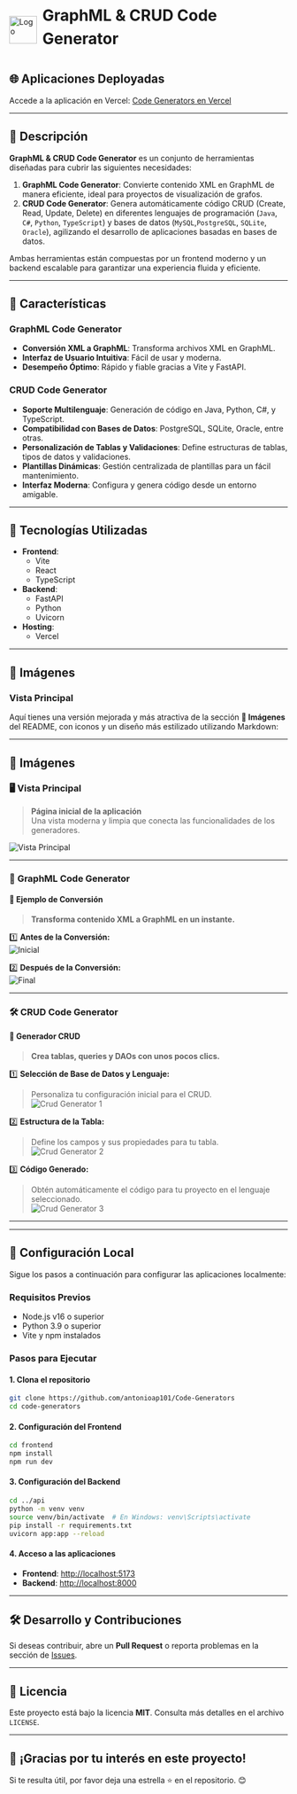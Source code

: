<div style="display: flex; align-items: center; gap: 10px;">
    <img src="./assets/logo.png" alt="Logo" style="width: 50px; height: 50px;" />
    <h1 style="margin: 0; padding-bottom: 10px; font-size: 2em; line-height: 1.5; display: flex; align-items: center;">
        GraphML & CRUD Code Generator
    </h1>
</div>

## 🌐 Aplicaciones Deployadas

Accede a la aplicación en Vercel: [Code Generators en Vercel](https://code-generators-aag.vercel.app/)

---

## 📖 Descripción

**GraphML & CRUD Code Generator** es un conjunto de herramientas diseñadas para cubrir las siguientes necesidades:

1. **GraphML Code Generator**: Convierte contenido XML en GraphML de manera eficiente, ideal para proyectos de
   visualización de grafos.
2. **CRUD Code Generator**: Genera automáticamente código CRUD (Create, Read, Update, Delete) en diferentes lenguajes de
   programación (`Java`, `C#`, `Python`, `TypeScript`) y bases de datos (`MySQL`,`PostgreSQL`, `SQLite`, `Oracle`),
   agilizando el desarrollo de aplicaciones basadas en bases de datos.

Ambas herramientas están compuestas por un frontend moderno y un backend escalable para garantizar una experiencia
fluida y eficiente.

---

## 🎯 Características

### GraphML Code Generator

- **Conversión XML a GraphML**: Transforma archivos XML en GraphML.
- **Interfaz de Usuario Intuitiva**: Fácil de usar y moderna.
- **Desempeño Óptimo**: Rápido y fiable gracias a Vite y FastAPI.

### CRUD Code Generator

- **Soporte Multilenguaje**: Generación de código en Java, Python, C#, y TypeScript.
- **Compatibilidad con Bases de Datos**: PostgreSQL, SQLite, Oracle, entre otras.
- **Personalización de Tablas y Validaciones**: Define estructuras de tablas, tipos de datos y validaciones.
- **Plantillas Dinámicas**: Gestión centralizada de plantillas para un fácil mantenimiento.
- **Interfaz Moderna**: Configura y genera código desde un entorno amigable.

---

## 🚀 Tecnologías Utilizadas

- **Frontend**:
    - Vite
    - React
    - TypeScript
- **Backend**:
    - FastAPI
    - Python
    - Uvicorn
- **Hosting**:
    - Vercel

---

## 📸 Imágenes

### Vista Principal

Aquí tienes una versión mejorada y más atractiva de la sección **📸 Imágenes** del README, con iconos y un diseño más
estilizado utilizando Markdown:

---

## 📸 Imágenes

### 🖥️ Vista Principal

> **Página inicial de la aplicación**  
> Una vista moderna y limpia que conecta las funcionalidades de los generadores.

![Vista Principal](./assets/main-page.png)

---

### 🧩 **GraphML Code Generator**

#### 🔄 Ejemplo de Conversión

> **Transforma contenido XML a GraphML en un instante.**

1️⃣ **Antes de la Conversión:**  
![Inicial](./assets/graphml-generator-1.png)

2️⃣ **Después de la Conversión:**  
![Final](./assets/graphml-generator-2.png)

---

### 🛠️ **CRUD Code Generator**

#### 🌟 Generador CRUD

> **Crea tablas, queries y DAOs con unos pocos clics.**

1️⃣ **Selección de Base de Datos y Lenguaje:**
> Personaliza tu configuración inicial para el CRUD.  
![Crud Generator 1](./assets/crud-generator-1.png)

2️⃣ **Estructura de la Tabla:**
> Define los campos y sus propiedades para tu tabla.  
![Crud Generator 2](./assets/crud-generator-2.png)

3️⃣ **Código Generado:**
> Obtén automáticamente el código para tu proyecto en el lenguaje seleccionado.  
![Crud Generator 3](./assets/crud-generator-3.png)

---

---

## 🔧 Configuración Local

Sigue los pasos a continuación para configurar las aplicaciones localmente:

### Requisitos Previos

- Node.js v16 o superior
- Python 3.9 o superior
- Vite y npm instalados

### Pasos para Ejecutar

#### 1. Clona el repositorio

```bash
git clone https://github.com/antonioap101/Code-Generators
cd code-generators
```

#### 2. Configuración del Frontend

```bash
cd frontend
npm install
npm run dev
```

#### 3. Configuración del Backend

```bash
cd ../api
python -m venv venv
source venv/bin/activate  # En Windows: venv\Scripts\activate
pip install -r requirements.txt
uvicorn app:app --reload
```

#### 4. Acceso a las aplicaciones

- **Frontend**: [http://localhost:5173](http://localhost:5173)
- **Backend**: [http://localhost:8000](http://localhost:8000)

---

## 🛠️ Desarrollo y Contribuciones

Si deseas contribuir, abre un **Pull Request** o reporta problemas en la sección
de [Issues](https://github.com/antonioap101/code-generators/issues).

---

## 📝 Licencia

Este proyecto está bajo la licencia **MIT**. Consulta más detalles en el archivo `LICENSE`.

---

## 🌟 ¡Gracias por tu interés en este proyecto!

Si te resulta útil, por favor deja una estrella ⭐ en el repositorio. 😊